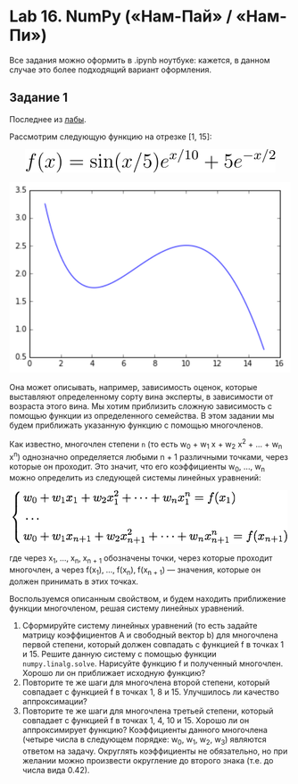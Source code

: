 # Lab 16. NumPy («Нам-Пай» / «Нам-Пи»)

Все задания можно оформить в .ipynb ноутбуке: кажется, в данном случае это более подходящий вариант оформления.

## Задание 1

Последнее из [лабы](http://cs.mipt.ru/advanced_python/lessons/lab16.html).

Рассмотрим следующую функцию на отрезке [1, 15]:

<!-- <img src="https://render.githubusercontent.com/render/math?math=f(x) = \sin(x / 5) * \exp(x / 10) + 5 * \exp(-x / 2)"> -->

<p style="text-align:center;">
    <img src="./images/func_equation.svg" title="f(x) = \sin(x / 5) \exp(x / 10) + 5 \exp(-x / 2)" />
</p>

<p style="text-align:center;">
    <img src="./images/func_plot.png" />
</p>

Она может описывать, например, зависимость оценок, которые выставляют определенному сорту вина эксперты, в зависимости от возраста этого вина.
Мы хотим приблизить сложную зависимость с помощью функции из определенного семейства.
В этом задании мы будем приближать указанную функцию с помощью многочленов.

Как известно, многочлен степени `n` (то есть w<sub>0</sub> + w<sub>1</sub> x + w<sub>2</sub> x<sup>2</sup> + ... + w<sub>n</sub> x<sup>n</sup>) однозначно определяется любыми n + 1 различными точками, через которые он проходит.
Это значит, что его коэффициенты w<sub>0</sub>, ..., w<sub>n</sub> можно определить из следующей системы линейных уравнений:

<p style="text-align:center;">
    <img src="./images/system_of_equations.png" />
</p>

где через x<sub>1</sub>, ..., x<sub>n</sub>, x<sub>n + 1</sub> обозначены точки, через которые проходит многочлен, а через f(x<sub>1</sub>), ..., f(x<sub>n</sub>), f(x<sub>n&nbsp;+&nbsp;1</sub>) — значения, которые он должен принимать в этих точках.

Воспользуемся описанным свойством, и будем находить приближение функции многочленом, решая систему линейных уравнений.

1. Сформируйте систему линейных уравнений (то есть задайте матрицу коэффициентов A и свободный вектор b) для многочлена первой степени, который должен совпадать с функцией f в точках 1 и 15. Решите данную систему с помощью функции `numpy.linalg.solve`. Нарисуйте функцию f и полученный многочлен. Хорошо ли он приближает исходную функцию?
2. Повторите те же шаги для многочлена второй степени, который совпадает с функцией f в точках 1, 8 и 15. Улучшилось ли качество аппроксимации?
3. Повторите те же шаги для многочлена третьей степени, который совпадает с функцией f в точках 1, 4, 10 и 15. Хорошо ли он аппроксимирует функцию? Коэффициенты данного многочлена (четыре числа в следующем порядке: w<sub>0</sub>, w<sub>1</sub>, w<sub>2</sub>, w<sub>3</sub>) являются ответом на задачу. Округлять коэффициенты не обязательно, но при желании можно произвести округление до второго знака (т.е. до числа вида 0.42).

